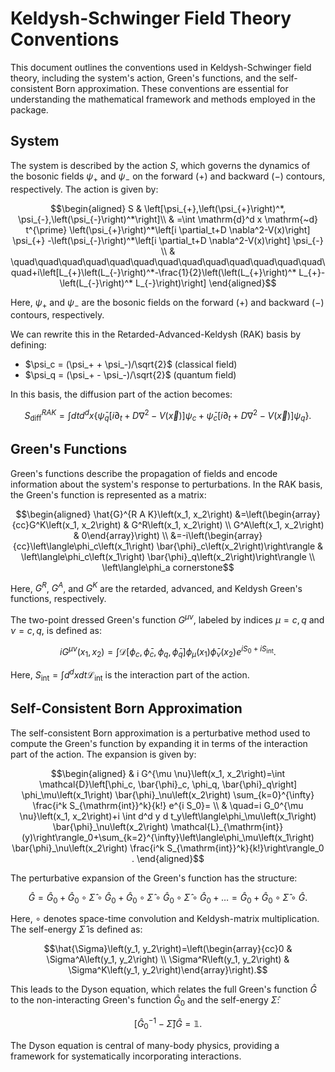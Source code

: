 # Keldysh-Schwinger Field Theory Conventions

This document outlines the conventions used in Keldysh-Schwinger field theory, including the system's action, Green's functions, and the self-consistent Born approximation. These conventions are essential for understanding the mathematical framework and methods employed in the package.

## System

The system is described by the action $S$, which governs the dynamics of the bosonic fields $\psi_+$ and $\psi_-$ on the forward $(+)$ and backward $(-)$ contours, respectively. The action is given by:

```math
\begin{aligned}
S & \left[\psi_{+},\left(\psi_{+}\right)^*, \psi_{-},\left(\psi_{-}\right)^*\right]\\
& =\int \mathrm{d}^d x \mathrm{~d} t^{\prime} 
\left(\psi_{+}\right)^*\left[i \partial_t+D \nabla^2-V(x)\right] \psi_{+} -\left(\psi_{-}\right)^*\left[i \partial_t+D \nabla^2-V(x)\right] \psi_{-}
\\
&
\quad\quad\quad\quad\quad\quad\quad\quad\quad\quad\quad\quad\quad\quad+i\left[L_{+}\left(L_{-}\right)^*-\frac{1}{2}\left(\left(L_{+}\right)^* L_{+}-\left(L_{-}\right)^* L_{-}\right)\right]
\end{aligned}
```

Here, $\psi_+$ and $\psi_-$ are the bosonic fields on the forward $(+)$ and backward $(-)$ contours, respectively.

We can rewrite this in the Retarded-Advanced-Keldysh (RAK) basis by defining:

- $\psi_c = (\psi_+ + \psi_-)/\sqrt{2}$ (classical field)
- $\psi_q = (\psi_+ - \psi_-)/\sqrt{2}$ (quantum field)

In this basis, the diffusion part of the action becomes:

```math
S_{\mathrm{diff}}^{R A K}=\int d t d^d x\left\{\bar{\psi}_q\left[i \partial_t+D \nabla^2-V(\vec{x})\right] \psi_c+\bar{\psi}_c\left[i \partial_t+D \nabla^2-V(\vec{x})\right] \psi_q\right\}.
```

## Green's Functions

Green's functions describe the propagation of fields and encode information about the system's response to perturbations. In the RAK basis, the Green's function is represented as a matrix:

```math
\begin{aligned}
\hat{G}^{R A K}\left(x_1, x_2\right)
&=\left(\begin{array}{cc}G^K\left(x_1, x_2\right) & G^R\left(x_1, x_2\right) \\ G^A\left(x_1, x_2\right) & 0\end{array}\right) \\
&=-i\left(\begin{array}{cc}\left\langle\phi_c\left(x_1\right) \bar{\phi}_c\left(x_2\right)\right\rangle & \left\langle\phi_c\left(x_1\right) \bar{\phi}_q\left(x_2\right)\right\rangle \\ \left\langle\phi_a cornerstone
```

Here, $G^R$, $G^A$, and $G^K$ are the retarded, advanced, and Keldysh Green's functions, respectively.


The two-point dressed Green's function $G^{\mu \nu}$, labeled by indices $\mu=c,q$ and $\nu=c,q$, is defined as:

```math
i G^{\mu \nu}\left(x_1, x_2\right)=\int \mathcal{D}\left[\phi_c, \bar{\phi}_c, \phi_q, \bar{\phi}_q\right] \phi_\mu\left(x_1\right) \bar{\phi}_\nu\left(x_2\right) e^{i S_0+i S_{\mathrm{int}}}.
```

Here, $S_\mathrm{int} = \int d^{d}x d t \mathcal{L}_\mathrm{int}$ is the interaction part of the action.

## Self-Consistent Born Approximation

The self-consistent Born approximation is a perturbative method used to compute the Green's function by expanding it in terms of the interaction part of the action. The expansion is given by:

```math
\begin{aligned}
& i G^{\mu \nu}\left(x_1, x_2\right)=\int \mathcal{D}\left[\phi_c, \bar{\phi}_c, \phi_q, \bar{\phi}_q\right] \phi_\mu\left(x_1\right) \bar{\phi}_\nu\left(x_2\right) \sum_{k=0}^{\infty} \frac{i^k S_{\mathrm{int}}^k}{k!} e^{i S_0}= \\ 
& \quad=i G_0^{\mu \nu}\left(x_1, x_2\right)+i \int d^d y d t_y\left\langle\phi_\mu\left(x_1\right) \bar{\phi}_\nu\left(x_2\right) \mathcal{L}_{\mathrm{int}}(y)\right\rangle_0+\sum_{k=2}^{\infty}\left\langle\phi_\mu\left(x_1\right) \bar{\phi}_\nu\left(x_2\right) \frac{i^k S_{\mathrm{int}}^k}{k!}\right\rangle_0 .
\end{aligned}
```

The perturbative expansion of the Green's function has the structure:

```math
\hat{G}=\hat{G}_0+\hat{G}_0 \circ \hat{\Sigma} \circ \hat{G}_0+\hat{G}_0 \circ \hat{\Sigma} \circ \hat{G}_0 \circ \hat{\Sigma} \circ \hat{G}_0+\ldots=\hat{G}_0+\hat{G}_0 \circ \hat{\Sigma} \circ \hat{G}.
```

Here, $\circ$ denotes space-time convolution and Keldysh-matrix multiplication. The self-energy $\hat{\Sigma}$ is defined as:

```math
\hat{\Sigma}\left(y_1, y_2\right)=\left(\begin{array}{cc}0 & \Sigma^A\left(y_1, y_2\right) \\ \Sigma^R\left(y_1, y_2\right) & \Sigma^K\left(y_1, y_2\right)\end{array}\right).
```

This leads to the Dyson equation, which relates the full Green's function $\hat{G}$ to the non-interacting Green's function $\hat{G}_0$ and the self-energy $\hat{\Sigma}$:

```math
[\hat{G}_0^{-1} -\hat{\Sigma} ]\hat{G}=\mathbb{1}.
```

The Dyson equation is central of many-body physics, providing a framework for systematically incorporating interactions.
